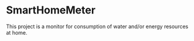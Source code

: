 # SmartHomeMeter
This project is a monitor for consumption of water and/or energy resources at home.